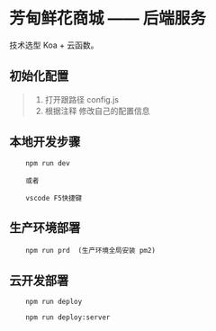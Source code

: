
# 芳甸鲜花商城 —— 后端服务

技术选型 Koa + 云函数。 

## 初始化配置
> 1. 打开跟路径 config.js  
> 2. 根据注释 修改自己的配置信息


## 本地开发步骤
```
    npm run dev
    
    或者

    vscode F5快捷键
```

## 生产环境部署

``` 
    npm run prd  (生产环境全局安装 pm2)
```

## 云开发部署

```
    npm run deploy

    npm run deploy:server
```